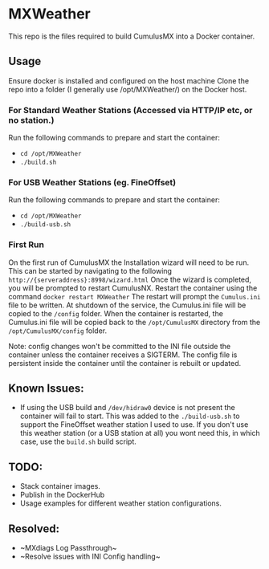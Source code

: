 # MXWeather

This repo is the files required to build CumulusMX into a Docker container.

## Usage
Ensure docker is installed and configured on the host machine
Clone the repo into a folder (I generally use /opt/MXWeather/) on the Docker host.

### For Standard Weather Stations (Accessed via HTTP/IP etc, or no station.)
Run the following commands to prepare and start the container:
* `cd /opt/MXWeather`
* `./build.sh`

### For USB Weather Stations (eg. FineOffset)
Run the following commands to prepare and start the container:
* `cd /opt/MXWeather`
* `./build-usb.sh`

### First Run
On the first run of CumulusMX the Installation wizard will need to be run. This can be started by navigating to the following `http://{serveraddress}:8998/wizard.html`
Once the wizard is completed, you will be prompted to restart CumulusNX. Restart the container using the command `docker restart MXWeather`
The restart will prompt the `Cumulus.ini` file to be written. At shutdown of the service, the Cumulus.ini file will be copied to the `/config` folder.
When the container is restarted, the Cumulus.ini file will be copied back to the `/opt/CumulusMX` directory from the `/opt/CumulusMX/config` folder.

Note: config changes won't be committed to the INI file outside the container unless the container receives a SIGTERM. The config file is persistent inside the container until the container is rebuilt or updated.

## Known Issues:
* If using the USB build and `/dev/hidraw0` device is not present the container will fail to start. This was added to the `./build-usb.sh` to support the FineOffset weather station I used to use. 
  If you don't use this weather station (or a USB station at all) you wont need this, in which case, use the `build.sh` build script.

## TODO:
* Stack container images.
* Publish in the DockerHub
* Usage examples for different weather station configurations.
 
## Resolved:
* ~MXdiags Log Passthrough~
* ~Resolve issues with INI Config handling~
